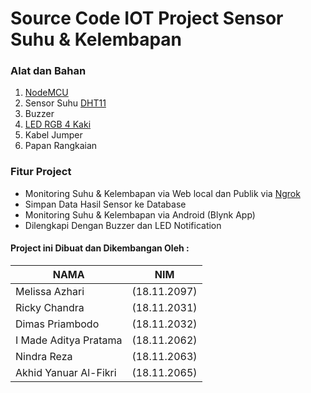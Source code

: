 # Source Code IOT Project Sensor Suhu & Kelembapan

### Alat dan Bahan
1. [NodeMCU](https://www.tokopedia.com/kakakstoree/nodemcu-v3-lolin-lua-wifi-board-based-esp8266-arduino-ready)
2. Sensor Suhu [DHT11](https://www.amazon.com/Breakout-DHT11-Temperature-Humidity-Sensor/dp/B01J0M3X3Y)
3. Buzzer
4. [LED RGB 4 Kaki](https://shopee.co.id/LED-RGB-Common-Cathode-5mm-4-kaki-Multicolor-Clear-Diode-Ultra-Bright-i.2178321.294270478)
5. Kabel Jumper
6. Papan Rangkaian

### Fitur Project

- Monitoring Suhu & Kelembapan via Web local dan Publik via [Ngrok](https://ngrok.com/)
- Simpan Data Hasil Sensor ke Database
- Monitoring Suhu & Kelembapan via Android (Blynk App)
- Dilengkapi Dengan Buzzer dan LED Notification

#### Project ini Dibuat dan Dikembangan Oleh : 

NAMA | NIM
------------ | -------------
Melissa Azhari          |(18.11.2097)
Ricky Chandra	        |(18.11.2031)
Dimas Priambodo	        |(18.11.2032)
I Made Aditya Pratama	|(18.11.2062)
Nindra Reza	            |(18.11.2063)
Akhid Yanuar Al-Fikri	|(18.11.2065)

